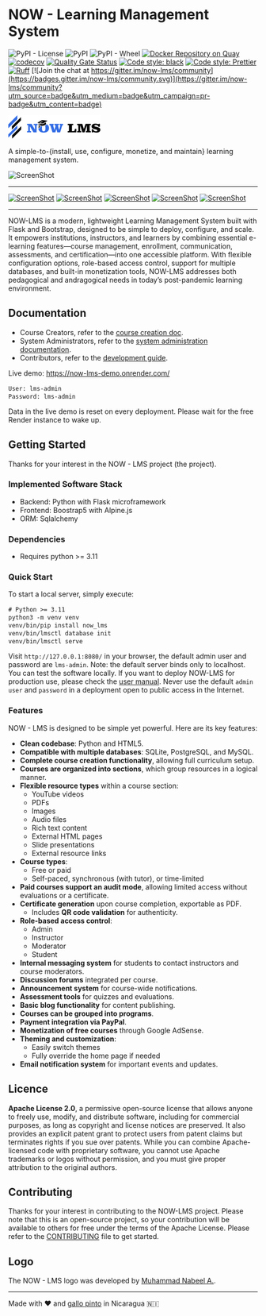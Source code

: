 # NOW - Learning Management System

![PyPI - License](https://img.shields.io/pypi/l/now_lms?color=brightgreen&logo=apache&logoColor=white)
![PyPI](https://img.shields.io/pypi/v/now_lms?color=brightgreen&label=version&logo=python&logoColor=white)
![PyPI - Wheel](https://img.shields.io/pypi/wheel/now_lms?logo=python&logoColor=white)
[![Docker Repository on Quay](https://quay.io/repository/bmosoluciones/now_lms/status "Docker Repository on Quay")](https://quay.io/repository/bmosoluciones/now_lms)
[![codecov](https://codecov.io/github/bmosoluciones/now-lms/graph/badge.svg?token=SFVXF6Y3R3)](https://codecov.io/github/bmosoluciones/now-lms)
[![Quality Gate Status](https://sonarcloud.io/api/project_badges/measure?project=bmosoluciones_now-lms&metric=alert_status)](https://sonarcloud.io/dashboard?id=bmosoluciones_now-lms)
[![Code style: black](https://img.shields.io/badge/Python%20code%20style-black-000000.svg)](https://github.com/psf/black)
[![Code style: Prettier](https://img.shields.io/badge/HTML%20code%20style-prettier-ff69b4.svg)](https://github.com/prettier/prettier)
[![Ruff](https://img.shields.io/endpoint?url=https://raw.githubusercontent.com/astral-sh/ruff/main/assets/badge/v2.json)](https://github.com/astral-sh/ruff)
[![Join the chat at https://gitter.im/now-lms/community](https://badges.gitter.im/now-lms/community.svg)](https://gitter.im/now-lms/community?utm_source=badge&utm_medium=badge&utm_campaign=pr-badge&utm_content=badge)

![Logo](https://github.com/bmosoluciones/now-lms/blob/main/now_lms/static/icons/logo/logo_large.png?raw=true)

A simple-to-{install, use, configure, monetize, and maintain} learning management system.

![ScreenShot](https://bmogroup.solutions/imgs/lms/Course.png)

-----------

[![ScreenShot](https://bmogroup.solutions/imgs/lms/AdminDashboard_thumb.png)](https://bmogroup.solutions/imgs/lms/AdminDashboard.png) [![ScreenShot](https://bmogroup.solutions/imgs/lms/Home_thumb.png)](https://bmogroup.solutions/imgs/lms/Home.png) [![ScreenShot](https://bmogroup.solutions/imgs/lms/InstructorPanel_thumb.png)](https://bmogroup.solutions/imgs/lms/InstructorPanel.png) [![ScreenShot](https://bmogroup.solutions/imgs/lms/StudentDashboard_thumb.png)](https://bmogroup.solutions/imgs/lms/StudentDashboard.png) [![ScreenShot](https://bmogroup.solutions/imgs/lms/ModerationDashboard_thumb.png)](https://bmogroup.solutions/imgs/lms/ModerationDashboard.png)

-----------

NOW-LMS is a modern, lightweight Learning Management System built with Flask and Bootstrap, designed to be simple to deploy,
configure, and scale. It empowers institutions, instructors, and learners by combining essential e-learning features—course
management, enrollment, communication, assessments, and certification—into one accessible platform. With flexible configuration
options, role-based access control, support for multiple databases, and built-in monetization tools, NOW-LMS addresses both
pedagogical and andragogical needs in today’s post-pandemic learning environment.

## Documentation

-   Course Creators, refer to the [course creation doc](https://bmosoluciones.github.io/now-lms/course-creator/).
-   System Administrators, refer to the [system administration documentation](https://bmosoluciones.github.io/now-lms/setup/).
-   Contributors, refer to the [development guide](
https://bmosoluciones.github.io/now-lms/CONTRIBUTING/).

Live demo: https://now-lms-demo.onrender.com/

```
User: lms-admin
Password: lms-admin
```

Data in the live demo is reset on every deployment. Please wait for the free Render instance to wake up.


## Getting Started

Thanks for your interest in the NOW - LMS project (the project).

### Implemented Software Stack

- Backend: Python with Flask microframework
- Frontend: Boostrap5 with Alpine.js
- ORM: Sqlalchemy

### Dependencies

-   Requires python >= 3.11

### Quick Start

To start a local server, simply execute:

```
# Python >= 3.11
python3 -m venv venv
venv/bin/pip install now_lms
venv/bin/lmsctl database init
venv/bin/lmsctl serve
```

Visit `http://127.0.0.1:8080/` in your browser, the default admin user and password are `lms-admin`.
Note: the default server binds only to localhost. You can test the software locally. If you want to deploy NOW-LMS for
production use, please check the [user manual](https://bmosoluciones.github.io/now-lms/setup.html). Never use the default
`admin user` and `password` in a deployment open to public access in the Internet.


### Features

NOW - LMS is designed to be simple yet powerful. Here are its key features:

- **Clean codebase**: Python and HTML5.
- **Compatible with multiple databases**: SQLite, PostgreSQL, and MySQL.
- **Complete course creation functionality**, allowing full curriculum setup.
- **Courses are organized into sections**, which group resources in a logical manner.
- **Flexible resource types** within a course section:
  - YouTube videos
  - PDFs
  - Images
  - Audio files
  - Rich text content
  - External HTML pages
  - Slide presentations
  - External resource links
- **Course types**:
  - Free or paid
  - Self-paced, synchronous (with tutor), or time-limited
- **Paid courses support an audit mode**, allowing limited access without evaluations or a certificate.
- **Certificate generation** upon course completion, exportable as PDF.
  - Includes **QR code validation** for authenticity.
- **Role-based access control**:
  - Admin
  - Instructor
  - Moderator
  - Student
- **Internal messaging system** for students to contact instructors and course moderators.
- **Discussion forums** integrated per course.
- **Announcement system** for course-wide notifications.
- **Assessment tools** for quizzes and evaluations.
- **Basic blog functionality** for content publishing.
- **Courses can be grouped into programs**.
- **Payment integration via PayPal**.
- **Monetization of free courses** through Google AdSense.
- **Theming and customization**:
  - Easily switch themes
  - Fully override the home page if needed
- **Email notification system** for important events and updates.

## Licence

**Apache License 2.0**, a permissive open-source license that allows anyone to freely use, modify, and distribute software,
including for commercial purposes, as long as copyright and license notices are preserved. It also provides an explicit patent
grant to protect users from patent claims but terminates rights if you sue over patents. While you can combine Apache-licensed
code with proprietary software, you cannot use Apache trademarks or logos without permission, and you must give proper attribution
to the original authors.

## Contributing

Thanks for your interest in contributing to the NOW-LMS project. Please note that this is an open-source project, so your
contribution will be available to others for free under the terms of the Apache License. Please refer to the 
[CONTRIBUTING](https://github.com/bmosoluciones/now-lms/blob/main/docs/CONTRIBUTING.md) file to get started.

## Logo

The NOW - LMS logo was developed by  [Muhammad Nabeel A.](https://www.freelancer.es/projects/logo-design/Logo-desing-for-Open-Source/).

-----------------------------------
Made with ❤️ and [gallo pinto](https://es.wikipedia.org/wiki/Gallo_pinto) in Nicaragua 🇳🇮
